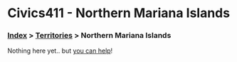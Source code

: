 # Civics411 - Northern Mariana Islands

### [Index](../../README.md) > [Territories](../) > Northern Mariana Islands

Nothing here yet.. but [you can help](../../CONTRIBUTING.md)!
